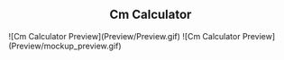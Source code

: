 <h2 align="center"> Cm Calculator </h2>
<!--
<p align="center">
	<a href="https://visualstudio.microsoft.com/">
    <img src=""
      alt="Platform" />
  </a>
 </p>
-->
![Cm Calculator Preview](Preview/Preview.gif)
![Cm Calculator Preview](Preview/mockup_preview.gif)
